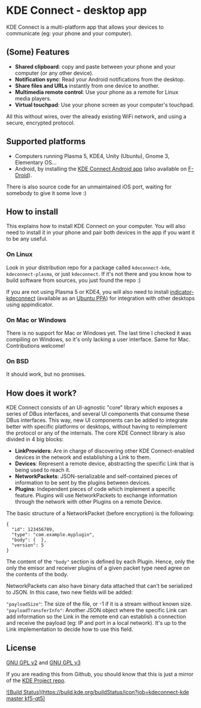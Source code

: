 # KDE Connect - desktop app

KDE Connect is a multi-platform app that allows your devices to communicate (eg: your phone and your computer).

## (Some) Features
- **Shared clipboard**: copy and paste between your phone and your computer (or any other device).
- **Notification sync**: Read your Android notifications from the desktop.
- **Share files and URLs** instantly from one device to another.
- **Multimedia remote control**: Use your phone as a remote for Linux media players.
- **Virtual touchpad**: Use your phone screen as your computer's touchpad.

All this without wires, over the already existing WiFi network, and using a secure, encrypted protocol.

## Supported platforms
- Computers running Plasma 5, KDE4, Unity (Ubuntu), Gnome 3, Elementary OS...
- Android, by installing the [KDE Connect Android app](https://play.google.com/store/apps/details?id=org.kde.kdeconnect_tp) (also available on [F-Droid](https://f-droid.org/repository/browse/?fdid=org.kde.kdeconnect_tp)).

There is also source code for an unmaintained iOS port, waiting for somebody to give it some love :)

## How to install
This explains how to install KDE Connect on your computer. You will also need to install it in your phone and pair both devices in the app if you want it to be any useful.

### On Linux
Look in your distribution repo for a package called `kdeconnect-kde`, `kdeconnect-plasma`, or just `kdeconnect`. If it's not there and you know how to build software from sources, you just found the repo :)

If you are not using Plasma 5 or KDE4, you will also need to install [indicator-kdeconnect](https://github.com/vikoadi/indicator-kdeconnect) (available as an [Ubuntu PPA](https://code.launchpad.net/~vikoadi/+archive/ubuntu/ppa/])) for integration with other desktops using appindicator.

### On Mac or Windows
There is no support for Mac or Windows yet. The last time I checked it was compiling on Windows, so it's only lacking a user interface. Same for Mac. Contributions welcome!

### On BSD
It should work, but no promises.

## How does it work?
KDE Connect consists of an UI-agnostic "core" library which exposes a series of DBus interfaces, and several UI components that consume these DBus interfaces. This way, new UI components can be added to integrate better with specific platforms or desktops, without having to reimplement the protocol or any of the internals. The core KDE Connect library is also divided in 4 big blocks:

- **LinkProviders**: Are in charge of discovering other KDE Connect-enabled devices in the network and establishing a Link to them.
- **Devices**: Represent a remote device, abstracting the specific Link that is being used to reach it.
- **NetworkPackets**: JSON-serializable and self-contained pieces of information to be sent by the plugins between devices.
- **Plugins**: Independent pieces of code which implement a specific feature. Plugins will use NetworkPackets to exchange information through the network with other Plugins on a remote Device.

The basic structure of a NetworkPacket (before encryption) is the following:

```
{
  "id": 123456789,
  "type": "com.example.myplugin",
  "body": {  },
  "version": 5
}
```

The content of the `"body"` section is defined by each Plugin. Hence, only the only the emisor and receiver plugins of a given packet type need agree on the contents of the body.

NetworkPackets can also have binary data attached that can't be serialized to JSON. In this case, two new fields will be added:

`"payloadSize"`: The size of the file, or -1 if it is a stream without known size.  
`"payloadTransferInfo"`: Another JSON object where the specific Link can add information so the Link in the remote end can establish a connection and receive the payload (eg: IP and port in a local network). It's up to the Link implementation to decide how to use this field.

## License
[GNU GPL v2](https://www.gnu.org/licenses/gpl-2.0.html) and [GNU GPL v3](https://www.gnu.org/licenses/gpl-3.0.html)

If you are reading this from Github, you should know that this is just a mirror of the [KDE Project repo](https://projects.kde.org/projects/playground/base/kdeconnect-kde/repository/).

[![Build Status](https://build.kde.org/buildStatus/icon?job=kdeconnect-kde master kf5-qt5)](https://build.kde.org/job/kdeconnect-kde%20master%20kf5-qt5/)
